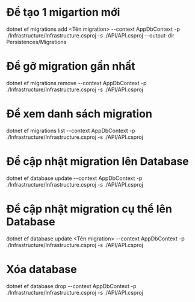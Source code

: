 # Để tạo 1 migartion mới

dotnet ef migrations add <Tên migration> --context AppDbContext -p ./Infrastructure/Infrastructure.csproj -s ./API/API.csproj --output-dir Persistences/Migrations

# Để gỡ migration gần nhất

dotnet ef migrations remove --context AppDbContext -p ./Infrastructure/Infrastructure.csproj -s ./API/API.csproj

# Để xem danh sách migration

dotnet ef migrations list --context AppDbContext -p ./Infrastructure/Infrastructure.csproj -s ./API/API.csproj

# Để cập nhật migration lên Database 

dotnet ef database update --context AppDbContext -p ./Infrastructure/Infrastructure.csproj -s ./API/API.csproj

# Để cập nhật migration cụ thể lên Database 

dotnet ef database update <Tên migration> --context AppDbContext -p ./Infrastructure/Infrastructure.csproj -s ./API/API.csproj

# Xóa database
dotnet ef database drop --context AppDbContext -p ./Infrastructure/Infrastructure.csproj -s ./API/API.csproj